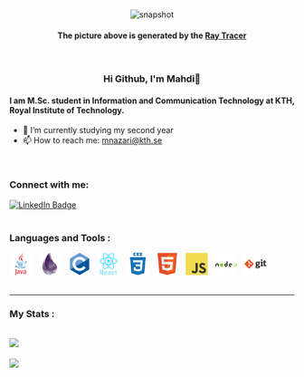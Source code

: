 
<div id="badges" align="center">
</div>
<div align="center">
<img src="https://komarev.com/ghpvc/?username=MahdiNazarii&style=flat-square&color=blue" alt=""/>
</div>
<div align="center">

 ![snapshot](https://user-images.githubusercontent.com/100143248/225767120-c64f80bb-4a3e-4ead-9c7c-023c8c1c7c5f.png)
 #### The picture above is generated by the [Ray Tracer](https://github.com/MahdiNazarii/ID1019-Programming-II/tree/main/Ray%20Tracer)
</div>
<br/>
<div align="center">
  
### Hi Github, I'm Mahdi👋
  
 </div>
 
#### I am M.Sc. student in Information and Communication Technology at KTH, Royal Institute of Technology. 
- 🔭 I’m currently studying my second year
- 📫 How to reach me: mnazari@kth.se
<br/>

### Connect with me:
<div>
 <a href="https://www.linkedin.com/in/mahdi-nazari-995b9822a/" target="_blank">
    <img src="https://img.shields.io/badge/LinkedIn-blue?style=for-the-badge&logo=linkedin&logoColor=white" alt="LinkedIn Badge"/>
  </a>
 </div>
 <br/>

### Languages and Tools :
<div>
  <img src="https://github.com/devicons/devicon/blob/master/icons/java/java-original-wordmark.svg" title="Java" alt="Java" width="40" height="40"/>&nbsp;&nbsp;
   <img src="https://github.com/devicons/devicon/blob/master/icons/elixir/elixir-original.svg" title="Elixir" alt="Elixir" width="40" height="40"/>&nbsp;&nbsp;
   <img src="https://github.com/devicons/devicon/blob/master/icons/c/c-original.svg" title="C" alt="C" width="40" height="40"/>&nbsp;&nbsp;
  <img src="https://github.com/devicons/devicon/blob/master/icons/react/react-original-wordmark.svg" title="React" alt="React" width="40" height="40"/>&nbsp;&nbsp;
  <img src="https://github.com/devicons/devicon/blob/master/icons/css3/css3-plain-wordmark.svg"  title="CSS3" alt="CSS" width="40" height="40"/>&nbsp;&nbsp;
  <img src="https://github.com/devicons/devicon/blob/master/icons/html5/html5-original.svg" title="HTML5" alt="HTML" width="40" height="40"/>&nbsp;&nbsp;
  <img src="https://github.com/devicons/devicon/blob/master/icons/javascript/javascript-original.svg" title="JavaScript" alt="JavaScript" width="40" height="40"/>&nbsp;&nbsp;
  <img src="https://github.com/devicons/devicon/blob/master/icons/nodejs/nodejs-original-wordmark.svg" title="NodeJS" alt="NodeJS" width="40" height="40"/>&nbsp;&nbsp;
  <img src="https://github.com/devicons/devicon/blob/master/icons/git/git-original-wordmark.svg" title="Git" **alt="Git" width="40" height="40"/>&nbsp;&nbsp;
</div>
<br/>
<hr>

### My Stats :
<br/>
<a href="https://git.io/streak-stats"><img src="https://github-readme-streak-stats.herokuapp.com?user=mahdinazarii&theme=dark&hide_border=true&border_radius=2.7&mode=weekly"/></a>
<br>
<br>
<a href="https://git.io/streak-stats"><img src="https://github-readme-stats.vercel.app/api/top-langs/?username=mahdinazarii&layout=compact&theme=vision-friendly-dark"/></a>




<!--
**MahdiNazarii/MahdiNazarii** is a ✨ _special_ ✨ repository because its `README.md` (this file) appears on your GitHub profile.

Here are some ideas to get you started:

- 🔭 I’m currently working on ...
- 🌱 I’m currently learning ...
- 👯 I’m looking to collaborate on ...
- 🤔 I’m looking for help with ...
- 💬 Ask me about ...
- 📫 How to reach me: ...
- 😄 Pronouns: ...
- ⚡ Fun fact: ...
-->
